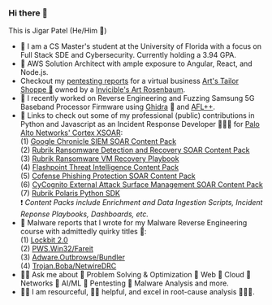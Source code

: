 ### Hi there 👋
This is Jigar Patel (He/Him 👦)
- 🐊 I am a CS Master's student at the University of Florida with a focus on Full Stack SDE and Cybersecurity. Currently holding a 3.94 GPA.
- 🚅 AWS Solution Architect with ample exposure to Angular, React, and Node.js.
- Checkout my [pentesting reports](https://github.com/drone911/arts-pentesing-reports) for a virtual business [Art's Tailor Shoppe 👔](https://amazon-invincible.fandom.com/wiki/Tailor_Shoppe) owned by a [Invicible's Art Rosenbaum](https://amazon-invincible.fandom.com/wiki/Art_Rosenbaum). 
- 👀 I recently worked on Reverse Engineering and Fuzzing Samsung 5G Baseband Processor Firmware using [Ghidra](https://github.com/NationalSecurityAgency/ghidra) 🐉 and [AFL++](https://github.com/AFLplusplus).
- 🔗 Links to check out some of my professional (public) contributions in Python and Javascript as an Incident Response Developer 🛡🏻‍🛡 for [Palo Alto Networks' Cortex XSOAR](https://www.paloaltonetworks.com/cortex):  
    (1) [Google Chronicle SIEM SOAR Content Pack](https://github.com/demisto/content/tree/master/Packs/GoogleChronicleBackstory)  
    (2) [Rubrik Ransomware Detection and Recovery SOAR Content Pack](https://github.com/demisto/content/tree/master/Packs/RubrikPolaris)  
    (3) [Rubrik Ransomware VM Recovery Playbook](https://github.com/demisto/content/blob/master/Packs/RubrikPolaris/Playbooks/playbook-Rubrik_Ransomware_Discovery_and_File_Recovery_-_Rubrik_Polaris_README.md#:~:text=for%20this%20playbook.-,Playbook%20Image,-content/playbook%2DRubrik_Ransomware_Discovery_and_File_Recovery_)  
    (4) [Flashpoint Threat Intelligence Content Pack](https://github.com/demisto/content/tree/master/Packs/Flashpoint)  
    (5) [Cofense Phishing Protection SOAR Content Pack](https://github.com/demisto/content/tree/master/Packs/CofenseVision)  
    (6) [CyCognito External Attack Surface Management SOAR Content Pack](https://github.com/demisto/content/tree/master/Packs/CyCognito)  
    (7) [Rubrik Polaris Python SDK](https://github.com/rubrikinc/rubrik-sdk-for-python)  
    ❗️ *Content Packs include Enrichment and Data Ingestion Scripts, Incident Reponse Playbooks, Dashboards, etc.*  
- 🧨 Malware reports that I wrote for my Malware Reverse Engineering course with admittedly quirky titles 🤡:  
    (1) [Lockbit 2.0](https://docs.google.com/document/d/1Rprbm0Gq91MsU5nEFnPyk6EOK2q8TQn34grzybpEBLA/)  
    (2) [PWS.Win32/Fareit](https://docs.google.com/document/d/1-Z1K4lXYMCinwIpha-waFZR2siL_Z1Y0FFlGHL-q_YQ/)  
    (3) [Adware.Outbrowse/Bundler](https://docs.google.com/document/d/1T39iNPbx2L8enONfN5R-c2xhWa0YB_GsbjzPQNn1Vpo/)  
    (4) [Trojan.Boba/NetwireDRC](https://docs.google.com/document/d/1X7CG9V1N3Q28_ZVDc2HYLLR3k6sXWd-dEs5-vbkXdHA/)  
- 🧙‍♂️ Ask me about 👏 Problem Solving & Optimization 👏 Web 👏 Cloud 👏 Networks 👏 AI/ML 👏 Pentesting 👏 Malware Analysis and more.
- 👨🔧 I am resourceful, 🖖🏼 helpful, and excel in root-cause analysis 🤹🏼‍♂️.    
